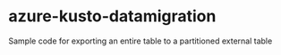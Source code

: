 # azure-kusto-datamigration
Sample code for exporting an entire table to a partitioned external table
